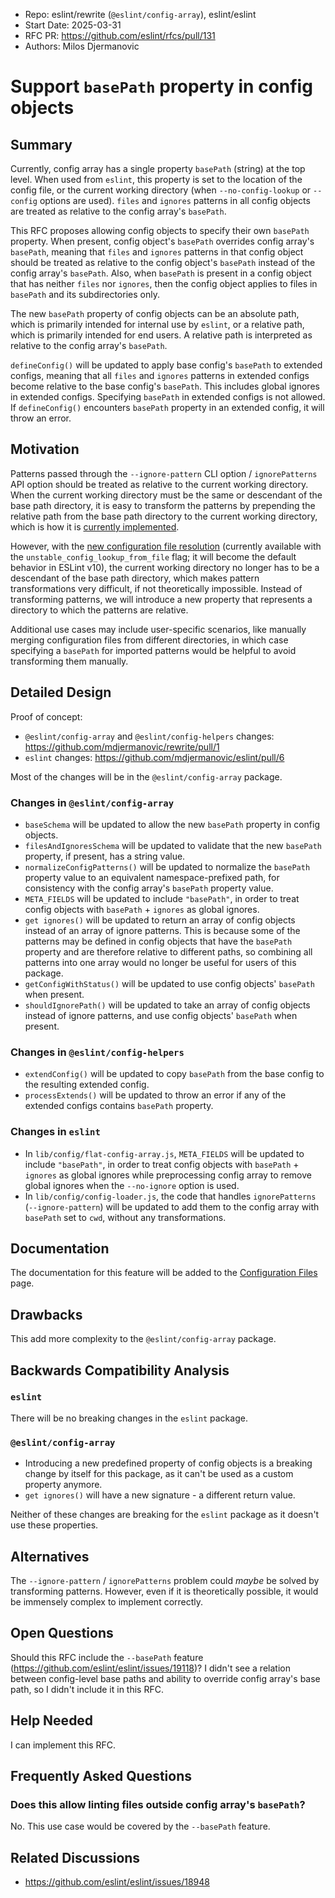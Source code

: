 - Repo: eslint/rewrite (`@eslint/config-array`), eslint/eslint
- Start Date: 2025-03-31
- RFC PR: https://github.com/eslint/rfcs/pull/131
- Authors: Milos Djermanovic

# Support `basePath` property in config objects

## Summary

Currently, config array has a single property `basePath` (string) at the top level. When used from `eslint`, this property is set to the location of the config file, or the current working directory (when `--no-config-lookup` or `--config` options are used). `files` and `ignores` patterns in all config objects are treated as relative to the config array's `basePath`.

This RFC proposes allowing config objects to specify their own `basePath` property. When present, config object's `basePath` overrides config array's `basePath`, meaning that `files` and `ignores` patterns in that config object should be treated as relative to the config object's `basePath` instead of the config array's `basePath`. Also, when `basePath` is present in a config object that has neither `files` nor `ignores`, then the config object applies to files in `basePath` and its subdirectories only.

The new `basePath` property of config objects can be an absolute path, which is primarily intended for internal use by `eslint`, or a relative path, which is primarily intended for end users. A relative path is interpreted as relative to the config array's `basePath`.

`defineConfig()` will be updated to apply base config's `basePath` to extended configs, meaning that all `files` and `ignores` patterns in extended configs become relative to the base config's `basePath`. This includes global ignores in extended configs. Specifying `basePath` in extended configs is not allowed. If `defineConfig()` encounters `basePath` property in an extended config, it will throw an error.

## Motivation

Patterns passed through the `--ignore-pattern` CLI option / `ignorePatterns` API option should be treated as relative to the current working directory. When the current working directory must be the same or descendant of the base path directory, it is easy to transform the patterns by prepending the relative path from the base path directory to the current working directory, which is how it is [currently implemented](https://github.com/eslint/eslint/blob/03fb0bca2be41597fcea7c0e84456bbaf2e5acca/lib/config/config-loader.js#L568-L604).

However, with the [new configuration file resolution](https://github.com/eslint/rfcs/tree/main/designs/2024-config-lookup-from-file) (currently available with the `unstable_config_lookup_from_file` flag; it will become the default behavior in ESLint v10), the current working directory no longer has to be a descendant of the base path directory, which makes pattern transformations very difficult, if not theoretically impossible. Instead of transforming patterns, we will introduce a new property that represents a directory to which the patterns are relative.

Additional use cases may include user-specific scenarios, like manually merging configuration files from different directories, in which case specifying a `basePath` for imported patterns would be helpful to avoid transforming them manually.

## Detailed Design

Proof of concept:

- `@eslint/config-array` and `@eslint/config-helpers` changes: https://github.com/mdjermanovic/rewrite/pull/1
- `eslint` changes: https://github.com/mdjermanovic/eslint/pull/6

Most of the changes will be in the `@eslint/config-array` package.

### Changes in `@eslint/config-array`

- `baseSchema` will be updated to allow the new `basePath` property in config objects.
- `filesAndIgnoresSchema` will be updated to validate that the new `basePath` property, if present, has a string value.
- `normalizeConfigPatterns()` will be updated to normalize the `basePath` property value to an equivalent namespace-prefixed path, for consistency with the config array's `basePath` property value.
- `META_FIELDS` will be updated to include `"basePath"`, in order to treat config objects with `basePath` + `ignores` as global ignores.
- `get ignores()` will be updated to return an array of config objects instead of an array of ignore patterns. This is because some of the patterns may be defined in config objects that have the `basePath` property and are therefore relative to different paths, so combining all patterns into one array would no longer be useful for users of this package.
- `getConfigWithStatus()` will be updated to use config objects' `basePath` when present.
- `shouldIgnorePath()` will be updated to take an array of config objects instead of ignore patterns, and use config objects' `basePath` when present.

### Changes in `@eslint/config-helpers`

- `extendConfig()` will be updated to copy `basePath` from the base config to the resulting extended config.
- `processExtends()` will be updated to throw an error if any of the extended configs contains `basePath` property.

### Changes in `eslint`

- In `lib/config/flat-config-array.js`, `META_FIELDS` will be updated to include `"basePath"`, in order to treat config objects with `basePath` + `ignores` as global ignores while preprocessing config array to remove global ignores when the `--no-ignore` option is used.
- In `lib/config/config-loader.js`, the code that handles `ignorePatterns` (`--ignore-pattern`) will be updated to add them to the config array with `basePath` set to `cwd`, without any transformations.

## Documentation

The documentation for this feature will be added to the [Configuration Files](https://eslint.org/docs/latest/use/configure/configuration-files) page.

## Drawbacks

This add more complexity to the `@eslint/config-array` package.

## Backwards Compatibility Analysis

### `eslint`

There will be no breaking changes in the `eslint` package.

### `@eslint/config-array`

- Introducing a new predefined property of config objects is a breaking change by itself for this package, as it can't be used as a custom property anymore.
- `get ignores()` will have a new signature - a different return value.

Neither of these changes are breaking for the `eslint` package as it doesn't use these properties.

## Alternatives

The `--ignore-pattern` / `ignorePatterns` problem could _maybe_ be solved by transforming patterns. However, even if it is theoretically possible, it would be immensely complex to implement correctly.

## Open Questions

Should this RFC include the `--basePath` feature (https://github.com/eslint/eslint/issues/19118)? I didn't see a relation between config-level base paths and ability to override config array's base path, so I didn't include it in this RFC.

## Help Needed

I can implement this RFC.

## Frequently Asked Questions

### Does this allow linting files outside config array's `basePath`?

No. This use case would be covered by the `--basePath` feature.

## Related Discussions

* https://github.com/eslint/eslint/issues/18948
